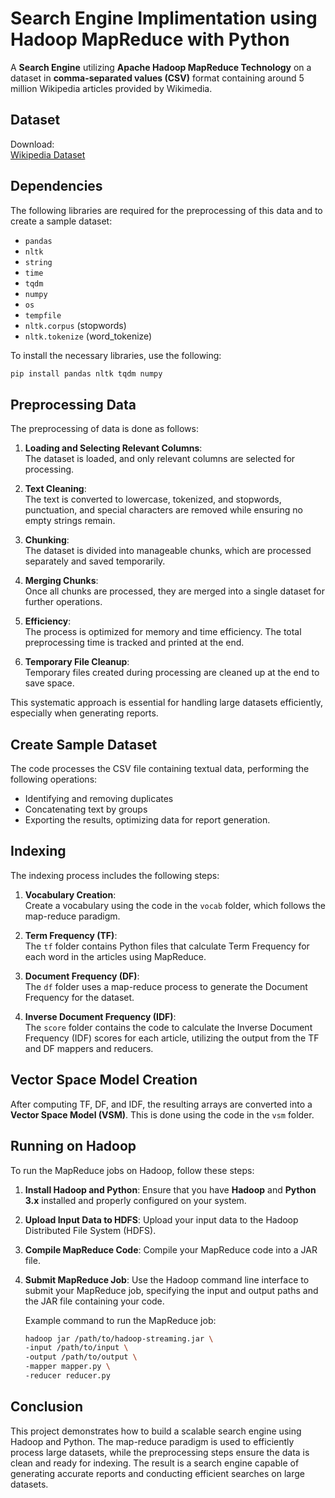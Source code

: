 # Search Engine Implimentation using Hadoop MapReduce with Python

A **Search Engine** utilizing **Apache Hadoop MapReduce Technology** on a dataset in **comma-separated values (CSV)** format containing around 5 million Wikipedia articles provided by Wikimedia.

## Dataset

Download:  
[Wikipedia Dataset](https://drive.google.com/file/d/1lGVGqzF5CNWaoV-zoz8_mlThvHwMgcsP/view)

## Dependencies

The following libraries are required for the preprocessing of this data and to create a sample dataset:

- `pandas`
- `nltk`
- `string`
- `time`
- `tqdm`
- `numpy`
- `os`
- `tempfile`
- `nltk.corpus` (stopwords)
- `nltk.tokenize` (word_tokenize)

To install the necessary libraries, use the following:

```bash
pip install pandas nltk tqdm numpy
```

## Preprocessing Data

The preprocessing of data is done as follows:

1. **Loading and Selecting Relevant Columns**:  
   The dataset is loaded, and only relevant columns are selected for processing.

2. **Text Cleaning**:  
   The text is converted to lowercase, tokenized, and stopwords, punctuation, and special characters are removed while ensuring no empty strings remain.

3. **Chunking**:  
   The dataset is divided into manageable chunks, which are processed separately and saved temporarily.

4. **Merging Chunks**:  
   Once all chunks are processed, they are merged into a single dataset for further operations.

5. **Efficiency**:  
   The process is optimized for memory and time efficiency. The total preprocessing time is tracked and printed at the end.

6. **Temporary File Cleanup**:  
   Temporary files created during processing are cleaned up at the end to save space.

This systematic approach is essential for handling large datasets efficiently, especially when generating reports.

## Create Sample Dataset

The code processes the CSV file containing textual data, performing the following operations:
- Identifying and removing duplicates
- Concatenating text by groups
- Exporting the results, optimizing data for report generation.

## Indexing

The indexing process includes the following steps:

1. **Vocabulary Creation**:  
   Create a vocabulary using the code in the `vocab` folder, which follows the map-reduce paradigm.

2. **Term Frequency (TF)**:  
   The `tf` folder contains Python files that calculate Term Frequency for each word in the articles using MapReduce.

3. **Document Frequency (DF)**:  
   The `df` folder uses a map-reduce process to generate the Document Frequency for the dataset.

4. **Inverse Document Frequency (IDF)**:  
   The `score` folder contains the code to calculate the Inverse Document Frequency (IDF) scores for each article, utilizing the output from the TF and DF mappers and reducers.

## Vector Space Model Creation

After computing TF, DF, and IDF, the resulting arrays are converted into a **Vector Space Model (VSM)**. This is done using the code in the `vsm` folder.

## Running on Hadoop

To run the MapReduce jobs on Hadoop, follow these steps:

1. **Install Hadoop and Python**:
   Ensure that you have **Hadoop** and **Python 3.x** installed and properly configured on your system.

2. **Upload Input Data to HDFS**:
   Upload your input data to the Hadoop Distributed File System (HDFS).

3. **Compile MapReduce Code**:
   Compile your MapReduce code into a JAR file.

4. **Submit MapReduce Job**:
   Use the Hadoop command line interface to submit your MapReduce job, specifying the input and output paths and the JAR file containing your code.

   Example command to run the MapReduce job:

   ```bash
   hadoop jar /path/to/hadoop-streaming.jar \
   -input /path/to/input \
   -output /path/to/output \
   -mapper mapper.py \
   -reducer reducer.py
   ```

## Conclusion

This project demonstrates how to build a scalable search engine using Hadoop and Python. The map-reduce paradigm is used to efficiently process large datasets, while the preprocessing steps ensure the data is clean and ready for indexing. The result is a search engine capable of generating accurate reports and conducting efficient searches on large datasets.

